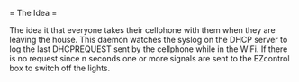 = The Idea =

The idea it that everyone takes their cellphone with them when they are leaving the house. This daemon watches the syslog on the DHCP server to log the last DHCPREQUEST sent by the cellphone while in the WiFi. If there is no request since n seconds one or more signals are sent to the EZcontrol box to switch off the lights.

